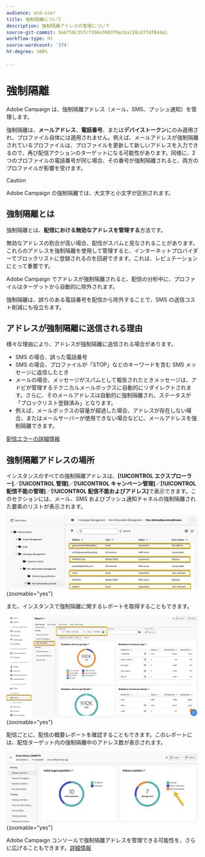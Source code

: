 ```yaml
---
audience: end-user
title: 強制隔離について
description: 強制隔離アドレスの管理について
source-git-commit: 9abf58c35fcf396e3003f9ecba728cd77df844a1
workflow-type: ht
source-wordcount: '374'
ht-degree: 100%

---
```


# 強制隔離

Adobe Campaign は、強制隔離アドレス（メール、SMS、プッシュ通知）を管理します。

強制隔離は、**メールアドレス**、**電話番号**、または&#x200B;**デバイストークン**&#x200B;にのみ適用され、プロファイル自体には適用されません。例えば、メールアドレスが強制隔離されているプロファイルは、プロファイルを更新して新しいアドレスを入力できるので、再び配信アクションのターゲットになる可能性があります。同様に、2 つのプロファイルの電話番号が同じ場合、その番号が強制隔離されると、両方のプロファイルが影響を受けます。


>[!CAUTION]
>
>Adobe Campaign の強制隔離では、大文字と小文字が区別されます。

## 強制隔離とは

強制隔離とは、**配信における無効なアドレスを管理する**&#x200B;方法です。

無効なアドレスの割合が高い場合、配信がスパムと見なされることがあります。これらのアドレスを強制隔離を使用して管理すると、インターネットプロバイダーでブロックリストに登録されるのを回避できます。これは、レピュテーションにとって重要です。

Adobe Campaign でアドレスが強制隔離されると、配信の分析中に、プロファイルはターゲットから自動的に除外されます。

強制隔離は、誤りのある電話番号を配信から除外することで、SMS の送信コスト削減にも役立ちます。

## アドレスが強制隔離に送信される理由

様々な理由により、アドレスが強制隔離に送信される場合があります。

- SMS の場合、誤った電話番号
- SMS の場合、プロファイルが「STOP」などのキーワードを含む SMS メッセージに返信したとき
- メールの場合、メッセージがスパムとして報告されたときメッセージは、アドビが管理するテクニカルメールボックスに自動的にリダイレクトされます。さらに、そのメールアドレスは自動的に強制隔離され、ステータスが「ブロックリスト登録済み」となります。
- 例えば、メールボックスの容量が超過した場合、アドレスが存在しない場合、またはメールサーバーが使用できない場合などに、メールアドレスを強制隔離できます。

[配信エラーの詳細情報](https://experienceleague.adobe.com/ja/docs/campaign-classic/using/sending-messages/monitoring-deliveries/understanding-delivery-failures)

## 強制隔離アドレスの場所

インスタンスのすべての強制隔離アドレスは、**[!UICONTROL エクスプローラー]**／**[!UICONTROL 管理]**／**[!UICONTROL キャンペーン管理]**／**[!UICONTROL 配信不能の管理]**／**[!UICONTROL 配信不能およびアドレス]**&#x200B;で表示できます。このセクションには、メール、SMS およびプッシュ通知チャネルの強制隔離された要素のリストが表示されます。

![](assets/quarantine_location.png){zoomable="yes"}

また、インスタンスで強制隔離に関するレポートを取得することもできます。

![](assets/quarantine_reports.png){zoomable="yes"}

配信ごとに、配信の概要レポートを確認することもできます。このレポートには、配信ターゲット内の強制隔離中のアドレス数が表示されます。

![](assets/quarantine_delivery.png){zoomable="yes"}

Adobe Campaign コンソールで強制隔離アドレスを管理できる可能性を、さらに広げることもできます。[詳細情報](https://experienceleague.adobe.com/ja/docs/campaign/campaign-v8/send/failures/quarantines#access-quarantined-addresses)
